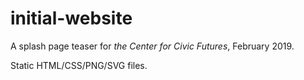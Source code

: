 # initial-website

A splash page teaser for _the Center for Civic Futures_, February 2019. 

Static HTML/CSS/PNG/SVG files. 
